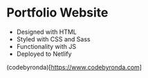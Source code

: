 # Portfolio Website
* Designed with HTML
* Styled with CSS and Sass
* Functionality with JS
* Deployed to Netlify

(codebyronda)[https://www.codebyronda.com]
